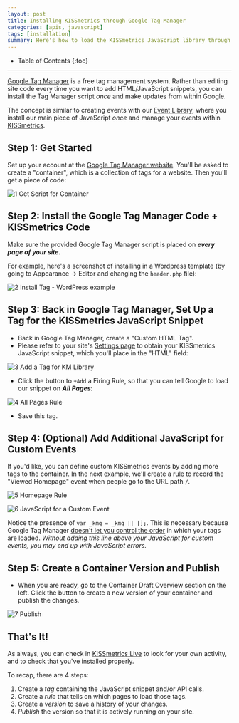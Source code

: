 ```yaml
---
layout: post
title: Installing KISSmetrics through Google Tag Manager
categories: [apis, javascript]
tags: [installation]
summary: Here's how to load the KISSmetrics JavaScript library through Google Tag Manager.
---
```

* Table of Contents
{:toc}
* * *

[Google Tag Manager][gtm] is a free tag management system. Rather than editing site code every time you want to add HTML/JavaScript snippets, you can install the Tag Manager script *once* and make updates from within Google.

The concept is similar to creating events with our [Event Library][evlib], where you install our main piece of JavaScript *once* and manage your events within [KISSmetrics][evlib-link].

## Step 1: Get Started

Set up your account at the [Google Tag Manager website][gtm]. You'll be asked to create a "container", which is a collection of tags for a website. Then you'll get a piece of code:

![1 Get Script for Container][ss1]

## Step 2: Install the Google Tag Manager Code + KISSmetrics Code

Make sure the provided Google Tag Manager script is placed on ***every page of your site.***

For example, here's a screenshot of installing in a Wordpress template (by going to Appearance -> Editor and changing the `header.php` file):

![2 Install Tag - WordPress example][ss2]

## Step 3: Back in Google Tag Manager, Set Up a Tag for the KISSmetrics JavaScript Snippet

* Back in Google Tag Manager, create a "Custom HTML Tag".
* Please refer to your site's [Settings page][settings] to obtain your KISSmetrics JavaScript snippet, which you'll place in the "HTML" field:

![3 Add a Tag for KM Library][ss3]

* Click the button to `+Add` a Firing Rule, so that you can tell Google to load our snippet on ***All Pages***:

![4 All Pages Rule][ss4]

* Save this tag.

## Step 4: (Optional) Add Additional JavaScript for Custom Events

If you'd like, you can define custom KISSmetrics events by adding more tags to the container. In the next example, we'll create a rule to record the "Viewed Homepage" event when people go to the URL path `/`.

![5 Homepage Rule][ss5]

![6 JavaScript for a Custom Event][ss6]

Notice the presence of `var _kmq = _kmq || [];`. This is necessary because Google Tag Manager [doesn't let you control the order][gtm-order] in which your tags are loaded. *Without adding this line above your JavaScript for custom events, you may end up with JavaScript errors.*

## Step 5: Create a Container Version and Publish

* When you are ready, go to the Container Draft Overview section on the left. Click the button to create a new version of your container and publish the changes.

![7 Publish][ss7]

## That's It!

As always, you can check in [KISSmetrics Live][live] to look for your own activity, and to check that you've installed properly.

To recap, there are 4 steps:

1. Create a *tag* containing the JavaScript snippet and/or API calls.
2. Create a *rule* that tells on which pages to load those tags.
3. Create a *version* to save a history of your changes.
4. *Publish* the version so that it is actively running on your site.

[gtm]: https://www.google.com/tagmanager
[gtm-order]: http://support.google.com/tagmanager/answer/2772421/?hl=en

[evlib]: /tools/event-library
[evlib-link]: https://app.kissmetrics.com/wizard
[settings]: https://app.kissmetrics.com/settings

[live]: /tools/live

[ss1]: https://s3.amazonaws.com/kissmetrics-support-files/assets/apis/javascript/google-tag-manager/01-container-script.png
[ss2]: https://s3.amazonaws.com/kissmetrics-support-files/assets/apis/javascript/google-tag-manager/02-wordpress.png
[ss3]: https://s3.amazonaws.com/kissmetrics-support-files/assets/apis/javascript/google-tag-manager/03-js-library.png
[ss4]: https://s3.amazonaws.com/kissmetrics-support-files/assets/apis/javascript/google-tag-manager/04-all-pages.png
[ss5]: https://s3.amazonaws.com/kissmetrics-support-files/assets/apis/javascript/google-tag-manager/05-homepage.png
[ss6]: https://s3.amazonaws.com/kissmetrics-support-files/assets/apis/javascript/google-tag-manager/06-custom-event.png
[ss7]: https://s3.amazonaws.com/kissmetrics-support-files/assets/apis/javascript/google-tag-manager/07-publish.png